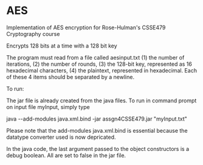 # AES
Implementation of AES encryption for Rose-Hulman's CSSE479 Cryptography course

Encrypts 128 bits at a time with a 128 bit key

The program must read from a file called aesinput.txt (1) the number of iterations, (2) the number of
rounds, (3) the 128-bit key, represented as 16 hexadecimal characters, (4) the plaintext, represented in
hexadecimal. Each of these 4 items should be separated by a newline.

To run:

The jar file is already created from the java files. To run in command prompt on input file myInput, simply type

java --add-modules java.xml.bind -jar assgn4CSSE479.jar "myInput.txt"

Please note that the add-modules java.xml.bind is essential because the datatype converter used is now depricated.

In the java code, the last argument passed to the object constructors is a debug boolean. All are set to false in the jar file.
